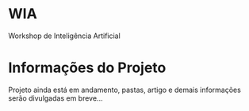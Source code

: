 # WIA
Workshop de Inteligência Artificial

# Informações do Projeto
Projeto ainda está em andamento, pastas, artigo e demais informações serão divulgadas em breve... 
